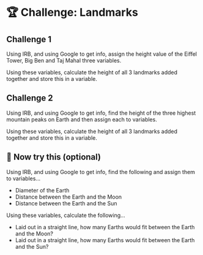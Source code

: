 # 🏆 Challenge: Landmarks

## Challenge 1
Using IRB, and using Google to get info, assign the height value of the Eiffel Tower, Big Ben and Taj Mahal three variables.

Using these variables, calculate the height of all 3 landmarks added together and store this in a variable.

## Challenge 2
Using IRB, and using Google to get info, find the height of the three highest mountain peaks on Earth and then assign each to variables.

Using these variables, calculate the height of all 3 landmarks added together and store this in a variable.

## 🌱 Now try this (optional)
Using IRB, and using Google to get info, find the following and assign them to variables...

* Diameter of the Earth
* Distance between the Earth and the Moon
* Distance between the Earth and the Sun

Using these variables, calculate the following...

* Laid out in a straight line, how many Earths would fit between the Earth and the Moon?
* Laid out in a straight line, how many Earths would fit between the Earth and the Sun?

